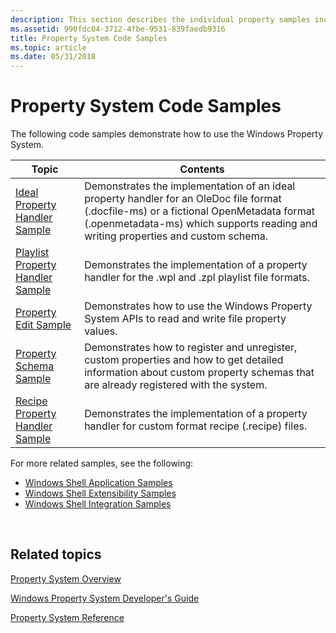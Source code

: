 ```yaml
---
description: This section describes the individual property samples included in the Windows Software Development Kit (SDK) and, in most cases, downloadable from GitHub.
ms.assetid: 990fdc04-3712-4fbe-9531-839faedb9316
title: Property System Code Samples
ms.topic: article
ms.date: 05/31/2018
---
```


# Property System Code Samples

The following code samples demonstrate how to use the Windows Property System.

| Topic            | Contents                     |
|-------------------|---------------------------------------------------|
| [Ideal Property Handler Sample](https://github.com/microsoft/Windows-classic-samples/tree/master/Samples/Win7Samples/winui/shell/appshellintegration/IdealPropertyHandler)         | Demonstrates the implementation of an ideal property handler for an OleDoc file format (.docfile-ms) or a fictional OpenMetadata format (.openmetadata-ms) which supports reading and writing properties and custom schema. |
| [Playlist Property Handler Sample](https://github.com/microsoft/Windows-classic-samples/tree/master/Samples/Win7Samples/winui/shell/appshellintegration/PlaylistPropertyHandler)   | Demonstrates the implementation of a property handler for the .wpl and .zpl playlist file formats.                                                                                                                          |
| [Property Edit Sample](https://github.com/microsoft/Windows-classic-samples/tree/master/Samples/Win7Samples/winui/shell/appplatform/PropertyEdit)                          | Demonstrates how to use the Windows Property System APIs to read and write file property values.                                                                                                                            |
| [Property Schema Sample](https://github.com/microsoft/Windows-classic-samples/tree/master/Samples/Win7Samples/winui/shell/appplatform/propertyschemas)                      | Demonstrates how to register and unregister, custom properties and how to get detailed information about custom property schemas that are already registered with the system.                                               |
| [Recipe Property Handler Sample](https://github.com/microsoft/Windows-classic-samples/tree/master/Samples/Win7Samples/winui/shell/appshellintegration/RecipePropertyHandler) | Demonstrates the implementation of a property handler for custom format recipe (.recipe) files.                                                                                                                             |

For more related samples, see the following:

-   [Windows Shell Application Samples](https://github.com/microsoft/Windows-classic-samples/tree/master/Samples/Win7Samples/winui/shell/appplatform)
-   [Windows Shell Extensibility Samples](https://github.com/microsoft/Windows-classic-samples/tree/master/Samples/Win7Samples/winui/shell/shellextensibility)
-   [Windows Shell Integration Samples](https://github.com/microsoft/Windows-classic-samples/tree/master/Samples/Win7Samples/winui/shell/appshellintegration)

 

## Related topics

<dl> <dt>

[Property System Overview](property-system-overview.md)
</dt> <dt>

[Windows Property System Developer's Guide](property-system-developer-s-guide.md)
</dt> <dt>

[Property System Reference](property-system-reference.md)
</dt> </dl>

 

 



